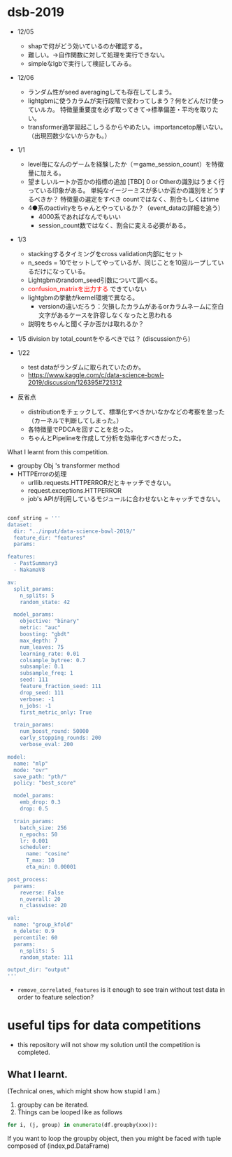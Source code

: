 

# dsb-2019


- 12/05
    - shapで何がどう効いているのか確認する。
    - 難しい。→自作関数に対して処理を実行できない。
    - simpleなlgbで実行して検証してみる。
- 12/06
    - ランダム性がseed averagingしても存在してしまう。
    - lightgbmに使うカラムが実行段階で変わってしまう？何をどんだけ使っていルカ。
    特徴量重要度を必ず取ってきて→標準偏差・平均を取りたい。
    - transformer過学習起こしうるからやめたい。importancetop層いない。（出現回数少ないからかも。）


- 1/1
    - level毎になんのゲームを経験したか（＝game_session_count）を特徴量に加える。
    - 望ましいルートか否かの指標の追加
    [TBD]
    0 or Otherの識別はうまく行っている印象がある。
    単純なイージーミスが多いか否かの識別をどうするべきか？
        特徴量の選定をすべき
        countではなく、割合もしくはtime
    - 4●系のactivityをちゃんとやっているか？（event_dataの詳細を追う）
        - 4000系であればなんでもいい
        - session_count数ではなく、割合に変える必要がある。
- 1/3
    - stackingするタイミングをcross validation内部にセット
    - n_seeds = 10でセットしてやっているが、同じことを10回ループしているだけになっている。
    - Lightgbmのrandom_seed引数について調べる。
    - <font color="red">confusion_matrixを出力する</font>
        できていない
    - lightgbmの挙動がkernel環境で異なる。
        - versionの違いだろう：欠損したカラムがあるorカラムネームに空白文字があるケースを許容しなくなったと思われる
    - 説明をちゃんと聞く子か否かは取れるか？

- 1/5 division by total_countをやるべきでは？ (discussionから)



- 1/22
    - test dataがランダムに取られていたのか。
    - https://www.kaggle.com/c/data-science-bowl-2019/discussion/126395#721312


- 反省点
    - distributionをチェックして、標準化すべきかいなかなどの考察を怠った（カーネルで判断してしまった。）
    - 各特徴量でPDCAを回すことを怠った。
    - ちゃんとPipelineを作成して分析を効率化すべきだった。
    
What I learnt from this competition.

- groupby Obj 's transformer method
- HTTPErrorの処理
    - urllib.requests.HTTPERRORだとキャッチできない。
    - request.exceptions.HTTPERROR
    - job's APIが利用しているモジュールに合わせないとキャッチできない。




```python

conf_string = '''
dataset:
  dir: "../input/data-science-bowl-2019/"
  feature_dir: "features"
  params:

features:
  - PastSummary3
  - NakamaV8

av:
  split_params:
    n_splits: 5
    random_state: 42

  model_params:
    objective: "binary"
    metric: "auc"
    boosting: "gbdt"
    max_depth: 7
    num_leaves: 75
    learning_rate: 0.01
    colsample_bytree: 0.7
    subsample: 0.1
    subsample_freq: 1
    seed: 111
    feature_fraction_seed: 111
    drop_seed: 111
    verbose: -1
    n_jobs: -1
    first_metric_only: True

  train_params:
    num_boost_round: 50000
    early_stopping_rounds: 200
    verbose_eval: 200

model:
  name: "mlp"
  mode: "ovr"
  save_path: "pth/"
  policy: "best_score"

  model_params:
    emb_drop: 0.3
    drop: 0.5

  train_params:
    batch_size: 256
    n_epochs: 50
    lr: 0.001
    scheduler:
      name: "cosine"
      T_max: 10
      eta_min: 0.00001

post_process:
  params:
    reverse: False
    n_overall: 20
    n_classwise: 20

val:
  name: "group_kfold"
  n_delete: 0.9
  percentile: 60
  params:
    n_splits: 5
    random_state: 111

output_dir: "output"
'''
```

- ```remove_correlated_features```
    is it enough to see train without test data in order to feature selection?
# useful tips for data competitions

- this repository will not show my solution until the competition is completed. 


What I learnt.
---
(Technical ones, which might show how stupid I am.)
1. groupby can be iterated.
2. Things can be looped like as follows 
  ```python
  for i, (j, group) in enumerate(df.groupby(xxx)):
   ```
   If you want to loop the groupby object, then you might be faced with tuple composed of (index,pd.DataFrame)
